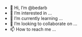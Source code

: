 - 👋 Hi, I’m @bedarb
- 👀 I’m interested in ...
- 🌱 I’m currently learning ...
- 💞️ I’m looking to collaborate on ...
- 📫 How to reach me ...

<!---
bedarb/bedarb is a ✨ special ✨ repository because its `README.md` (this file) appears on your GitHub profile.
You can click the Preview link to take a look at your changes.
--->
